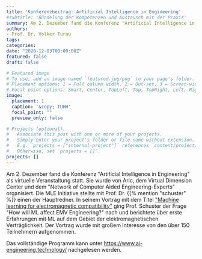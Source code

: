 ```yaml
---
title: 'Konferenzbeitrag: Artificial Intelligence in Engineering'
#subtitle: 'Bündelung der Kompetenzen und Austausch mit der Praxis'
summary: Am 2. Dezember fand die Konferenz "Artificial Intelligence in Engineering" als virtuelle Veranstaltung statt. Die MLE Initiative stellte mit Prof. Dr. Christian Schuster einen der Hauptredner.
authors:
- Prof. Dr. Volker Turau
tags:
categories:
date: "2020-12-03T00:00:00Z"
featured: false
draft: false

# Featured image
# To use, add an image named `featured.jpg/png` to your page's folder.
# Placement options: 1 = Full column width, 2 = Out-set, 3 = Screen-width
# Focal point options: Smart, Center, TopLeft, Top, TopRight, Left, Right, BottomLeft, Bottom, BottomRight
image:
  placement: 1
  caption: '&copy; TUHH'
  focal_point: ""
  preview_only: false

# Projects (optional).
#   Associate this post with one or more of your projects.
#   Simply enter your project's folder or file name without extension.
#   E.g. `projects = ["internal-project"]` references `content/project/deep-learning/index.md`.
#   Otherwise, set `projects = []`.
projects: []
---
```


Am 2. Dezember fand die Konferenz "Artificial Intelligence in Engineering" als virtuelle Veranstaltung statt. Sie wurde von Aric, dem Virtual Dimension Center und dem "Network of Computer Aided Engineering-Experts" organisiert. Die MLE Initiative stellte mit
Prof. Dr. {{% mention "schuster" %}}
einen der Hauptredner. In seinem Vortrag mit dem Titel
["Machine learning for electromagnetic compatibility"](AI_in_Engineering_02.12.2020.pdf)
ging Prof. Schuster der Frage "How will ML affect EMV Engineering?" nach und berichtete über erste Erfahrungen mit ML auf dem Gebiet der elektromagnetischen Verträglichkeit. Der Vortrag wurde mit großem Interesse von den über 150 Teilnehmern aufgenommen.

Das vollständige Programm kann unter
https://www.ai-engineering.technology/
nachgelesen werden.


